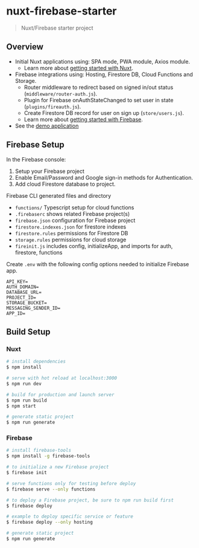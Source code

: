 # nuxt-firebase-starter

> Nuxt/Firebase starter project

## Overview

- Initial Nuxt applications using: SPA mode, PWA module, Axios module.
  - Learn more about [getting started with Nuxt](https://nuxtjs.org/guide/installation).
- Firebase integrations using: Hosting, Firestore DB, Cloud Functions and Storage.
  - Router middleware to redirect based on signed in/out status (`middleware/router-auth.js`).
  - Plugin for Firebase onAuthStateChanged to set user in state (`plugins/fireauth.js`).
  - Create Firestore DB record for user on sign up (`store/users.js`).
  - Learn more about [getting started with Firebase](https://firebase.google.com/docs/cli/).
- See the [demo application](https://nuxtfirebasestarter.firebaseapp.com)

## Firebase Setup

In the Firebase console:

1. Setup your Firebase project
2. Enable Email/Password and Google sign-in methods for Authentication.
3. Add cloud Firestore database to project.

Firebase CLI generated files and directory

- `functions/` Typescript setup for cloud functions
- `.firebaserc` shows related Firebase project(s)
- `firebase.json` configuration for Firebase project
- `firestore.indexes.json` for firestore indexes
- `firestore.rules` permissions for Firestore DB
- `storage.rules` permissions for cloud storage
- `fireinit.js` includes config, initializeApp, and imports for auth, firestore, functions

Create `.env` with the following config options needed to initialize Firebase app.

```
API_KEY=
AUTH_DOMAIN=
DATABASE_URL=
PROJECT_ID=
STORAGE_BUCKET=
MESSAGING_SENDER_ID=
APP_ID=
```

## Build Setup

### Nuxt

``` bash
# install dependencies
$ npm install

# serve with hot reload at localhost:3000
$ npm run dev

# build for production and launch server
$ npm run build
$ npm start

# generate static project
$ npm run generate
```

### Firebase

``` bash
# install firebase-tools
$ npm install -g firebase-tools

# to initialize a new Firebase project
$ firebase init

# serve functions only for testing before deploy
$ firebase serve --only functions

# to deploy a Firebase project, be sure to npm run build first
$ firebase deploy

# example to deploy specific service or feature
$ firebase deploy --only hosting

# generate static project
$ npm run generate
```
